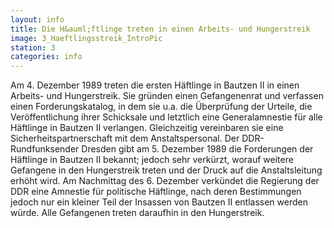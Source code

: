 ```yaml
---
layout: info
title: Die H&auml;ftlinge treten in einen Arbeits- und Hungerstreik
image: 3_Haeftlingsstreik_IntroPic
station: 3
categories: info
---
```

Am 4. Dezember 1989 treten die ersten H&auml;ftlinge in Bautzen II in einen Arbeits- und Hungerstreik. Sie gr&uuml;nden einen Gefangenenrat und verfassen einen Forderungskatalog, in dem sie u.a. die &Uuml;berpr&uuml;fung der Urteile, die Ver&ouml;ffentlichung ihrer Schicksale und letztlich eine Generalamnestie f&uuml;r alle H&auml;ftlinge in Bautzen II verlangen. Gleichzeitig vereinbaren sie eine Sicherheitspartnerschaft mit dem Anstaltspersonal. Der DDR-Rundfunksender Dresden gibt am 5. Dezember 1989 die Forderungen der H&auml;ftlinge in Bautzen II bekannt; jedoch sehr verk&uuml;rzt, worauf weitere Gefangene in den Hungerstreik treten und der Druck auf die Anstaltsleitung erh&ouml;ht wird. Am Nachmittag des 6. Dezember verk&uuml;ndet die Regierung der DDR eine Amnestie f&uuml;r politische H&auml;ftlinge, nach deren Bestimmungen jedoch nur ein kleiner Teil der Insassen von Bautzen II entlassen werden w&uuml;rde. Alle Gefangenen treten daraufhin in den Hungerstreik.